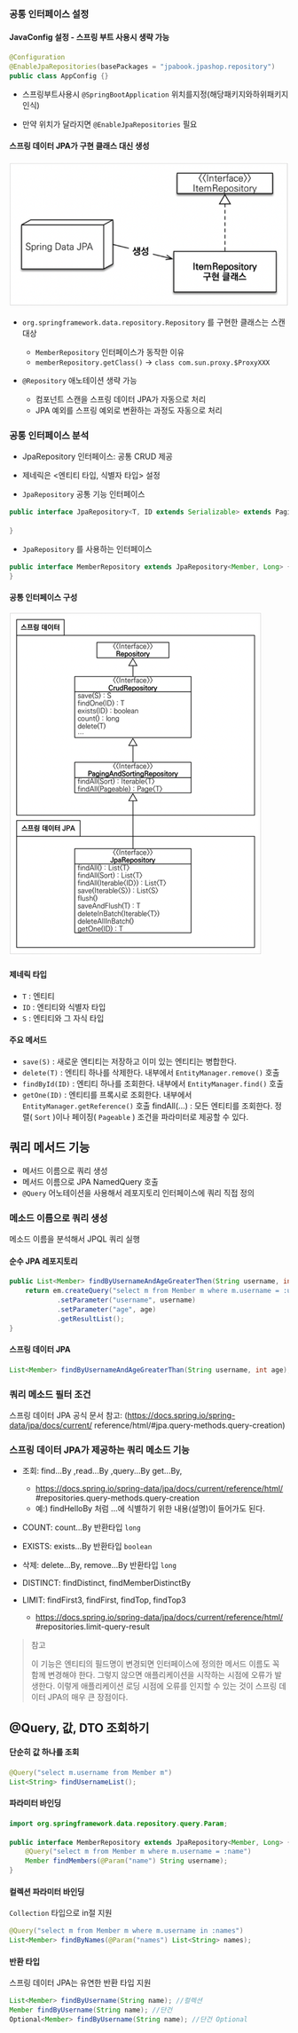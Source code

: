 ### 공통 인터페이스 설정

#### JavaConfig 설정 - 스프링 부트 사용시 생략 가능

```java
@Configuration
@EnableJpaRepositories(basePackages = "jpabook.jpashop.repository")
public class AppConfig {}
```

* 스프링부트사용시 `@SpringBootApplication` 위치를지정(해당패키지와하위패키지인식)

* 만약 위치가 달라지면 `@EnableJpaRepositories` 필요

#### 스프링 데이터 JPA가 구현 클래스 대신 생성

![](./res/1.png)

* `org.springframework.data.repository.Repository` 를 구현한 클래스는 스캔 대상 
  * `MemberRepository` 인터페이스가 동작한 이유 
  * `memberRepository.getClass()` -> `class com.sun.proxy.$ProxyXXX`

* `@Repository` 애노테이션 생략 가능 
  * 컴포넌트 스캔을 스프링 데이터 JPA가 자동으로 처리 
  * JPA 예외를 스프링 예외로 변환하는 과정도 자동으로 처리

### 공통 인터페이스 분석

* JpaRepository 인터페이스: 공통 CRUD 제공
* 제네릭은 <엔티티 타입, 식별자 타입> 설정

* `JpaRepository` 공통 기능 인터페이스

```java
public interface JpaRepository<T, ID extends Serializable> extends PagingAndSortingRepository<T, ID>{
    
}
```

* `JpaRepository` 를 사용하는 인터페이스

```java
public interface MemberRepository extends JpaRepository<Member, Long> {
}
```

#### 공통 인터페이스 구성

![](./res/2.png)

#### 제네릭 타입
  * `T` : 엔티티 
  * `ID` : 엔티티와 식별자 타입
  * `S` : 엔티티와 그 자식 타입

#### 주요 메서드

* `save(S)` : 새로운 엔티티는 저장하고 이미 있는 엔티티는 병합한다. 
* `delete(T)` : 엔티티 하나를 삭제한다. 내부에서 `EntityManager.remove()` 호출 
* `findById(ID)` : 엔티티 하나를 조회한다. 내부에서 `EntityManager.find()` 호출 
* `getOne(ID)` : 엔티티를 프록시로 조회한다. 내부에서 `EntityManager.getReference()` 호출 findAll(...) : 모든 엔티티를 조회한다. 
  정렬( `Sort` )이나 페이징( `Pageable` ) 조건을 파라미터로 제공할 수 있다.

## 쿼리 메서드 기능

* 메서드 이름으로 쿼리 생성
* 메서드 이름으로 JPA NamedQuery 호출
* `@Query` 어노테이션을 사용해서 레포지토리 인터페이스에 쿼리 직접 정의

### 메소드 이름으로 쿼리 생성

메소드 이름을 분석해서 JPQL 쿼리 실행

#### 순수 JPA 레포지토리

```java
public List<Member> findByUsernameAndAgeGreaterThen(String username, int age){
    return em.createQuery("select m from Member m where m.username = :username and m.age > :age", Member.class)
            .setParameter("username", username)
            .setParameter("age", age)
            .getResultList();
}
```

#### 스프링 데이터 JPA

```java
List<Member> findByUsernameAndAgeGreaterThan(String username, int age);
```

### 쿼리 메소드 필터 조건

스프링 데이터 JPA 공식 문서 참고: 
(https://docs.spring.io/spring-data/jpa/docs/current/ reference/html/#jpa.query-methods.query-creation)

### 스프링 데이터 JPA가 제공하는 쿼리 메소드 기능

* 조회: find...By ,read...By ,query...By get...By,
  * https://docs.spring.io/spring-data/jpa/docs/current/reference/html/ #repositories.query-methods.query-creation 
  * 예:) findHelloBy 처럼 ...에 식별하기 위한 내용(설명)이 들어가도 된다.
  
* COUNT: count...By 반환타입 `long` 
* EXISTS: exists...By 반환타입 `boolean` 
* 삭제: delete...By, remove...By 반환타입 `long` 
* DISTINCT: findDistinct, findMemberDistinctBy 
* LIMIT: findFirst3, findFirst, findTop, findTop3
  * https://docs.spring.io/spring-data/jpa/docs/current/reference/html/ #repositories.limit-query-result

  
> 참고
> 
> 이 기능은 엔티티의 필드명이 변경되면 인터페이스에 정의한 메서드 이름도 꼭 함께 변경해야 한다. 
> 그렇지 않으면 애플리케이션을 시작하는 시점에 오류가 발생한다.
> 이렇게 애플리케이션 로딩 시점에 오류를 인지할 수 있는 것이 스프링 데이터 JPA의 매우 큰 장점이다.

## @Query, 값, DTO 조회하기

#### 단순히 값 하나를 조회

```java
@Query("select m.username from Member m")
List<String> findUsernameList();
```

#### 파라미터 바인딩

```java
import org.springframework.data.repository.query.Param;

public interface MemberRepository extends JpaRepository<Member, Long> {
    @Query("select m from Member m where m.username = :name")
    Member findMembers(@Param("name") String username);
}
```

#### 컬렉션 파라미터 바인딩

`Collection` 타입으로 in절 지원

```java
@Query("select m from Member m where m.username in :names")
List<Member> findByNames(@Param("names") List<String> names);
```

#### 반환 타입

스프링 데이터 JPA는 유연한 반환 타입 지원

```java
List<Member> findByUsername(String name); //컬렉션 
Member findByUsername(String name); //단건
Optional<Member> findByUsername(String name); //단건 Optional
```
